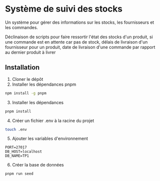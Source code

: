 # Système de suivi des stocks
Un système pour gérer des informations sur les stocks, les fournisseurs et les commandes.

Déclinaison de scripts pour faire ressortir l'état des stocks d'un produit, si une commande est en attente car pas de stock, délais de livraison d'un fournisseur pour un produit, date de livraison d'une commande par rapport au dernier produit à livrer

## Installation
1. Cloner le dépôt
2. Installer les dépendances pnpm
```bash
npm install -g pnpm 
```
3. Installer les dépendances
```bash
pnpm install
```
4. Créer un fichier .env à la racine du projet
```bash
touch .env
```
5. Ajouter les variables d'environnement
```env
PORT=27017
DB_HOST=localhost
DB_NAME=TP1
```
6. Créer la base de données
```bash
pnpm run seed
```
